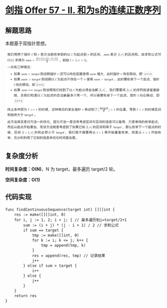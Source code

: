 # [剑指 Offer 57 - II. 和为s的连续正数序列](https://leetcode-cn.com/problems/he-wei-sde-lian-xu-zheng-shu-xu-lie-lcof/)

## 解题思路

本题基于双指针思想。

![E9FA232E-BD68-4CE8-A5E1-5847FC6646A3](images/E9FA232E-BD68-4CE8-A5E1-5847FC6646A3.png)

## 复杂度分析

**时间复杂度：O(N)**，N 为 target，最多遍历 target/2 轮。

**空间复杂度：O(1)** 

## 代码实现

```golang
func findContinuousSequence(target int) [][]int {
	res := make([][]int, 0)
	for i, j := 1, 2; i < j; { // 最多遍历到j=target/2+1
		sum := (i + j) * (j - i + 1) / 2 // 求和公式
		if sum == target {
			tmp := make([]int, 0)
			for k := i; k <= j; k++ {
				tmp = append(tmp, k)
			}
			res = append(res, tmp) // 记录结果
			j++
		} else if sum > target {
			i++
		} else {
			j++
		}
	}
	return res
}
```